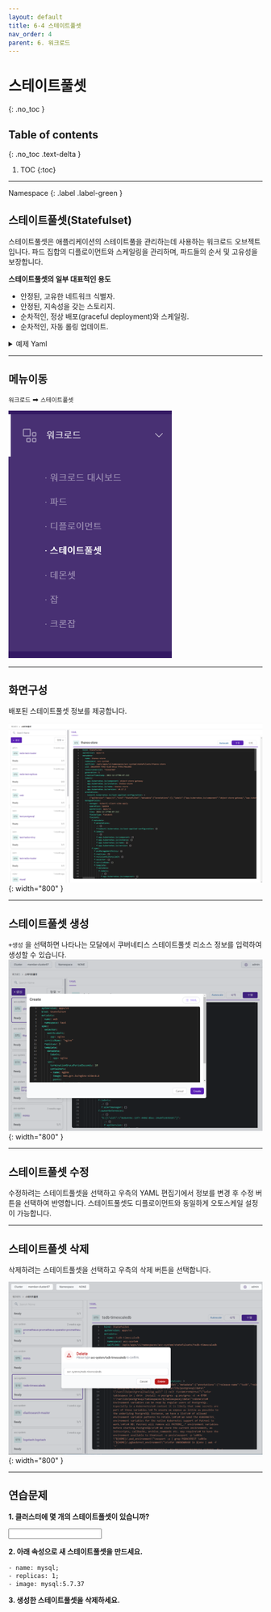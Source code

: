```yaml
---
layout: default
title: 6-4 스테이트풀셋
nav_order: 4
parent: 6. 워크로드
---
```


# 스테이트풀셋
{: .no_toc }

## Table of contents
{: .no_toc .text-delta }

1. TOC
{:toc}

---

<div class="code-example" markdown="1">
Namespace
{: .label .label-green }
</div>

## 스테이트풀셋(Statefulset)
스테이트풀셋은 애플리케이션의 스테이트풀을 관리하는데 사용하는 워크로드 오브젝트입니다.
파드 집합의 디플로이먼트와 스케일링을 관리하며, 파드들의 순서 및 고유성을 보장합니다.

**스테이트풀셋의 일부 대표적인 용도**

- 안정된, 고유한 네트워크 식별자.
- 안정된, 지속성을 갖는 스토리지.
- 순차적인, 정상 배포(graceful deployment)와 스케일링.
- 순차적인, 자동 롤링 업데이트.


<details>
<summary>예제 Yaml</summary>
  
{% highlight yaml %}

apiVersion: apps/v1
kind: StatefulSet
metadata:
  name: web
spec:
  selector:
    matchLabels:
      app: nginx # .spec.template.metadata.labels 와 일치해야 한다
  serviceName: "nginx"
  replicas: 3 # 기본값은 1
  minReadySeconds: 10 # 기본값은 0
  template:
    metadata:
      labels:
        app: nginx # .spec.selector.matchLabels 와 일치해야 한다
    spec:
      terminationGracePeriodSeconds: 10
      containers:
      - name: nginx
        image: k8s.gcr.io/nginx-slim:0.8
        ports:
        - containerPort: 80
          name: web
        volumeMounts:
        - name: www
          mountPath: /usr/share/nginx/html
  volumeClaimTemplates:
  - metadata:
      name: www
    spec:
      accessModes: [ "ReadWriteOnce" ]
      storageClassName: "my-storage-class"
      resources:
        requests:
          storage: 1Gi

    
{% endhighlight %}
   
</details>

---

## 메뉴이동
`워크로드` ➡ `스테이트풀셋`

![wl-sts.png](/assets/images/workload/wl-sts.png)

---

## 화면구성
배포된 스테이트풀셋 정보를 제공합니다.

![wl-015.png](/assets/images/workload/wl-015.png){: width="800" }

---

## 스테이트풀셋 생성
`+생성` 을 선택하면 나타나는 모달에서 쿠버네티스 스테이트풀셋 리소스 정보를 입력하여 생성할 수 있습니다.
![statefulset-create.png](/assets/images/workload/statefulset-create.png){: width="800" }

---

## 스테이트풀셋 수정
수정하려는 스테이트풀셋을 선택하고 우측의 YAML 편집기에서 정보를 변경 후 수정 버튼을 선택하여 반영합니다.
스테이트풀셋도 디플로이먼트와 동일하게 오토스케일 설정이 가능합니다.

---

## 스테이트풀셋 삭제

삭제하려는 스테이트풀셋을 선택하고 우측의 삭제 버튼을 선택합니다.

![statefulset-delete.png](/assets/images/workload/statefulset-delete.png){: width="800" }

---
## 연습문제

**1. 클러스터에 몇 개의 스테이트풀셋이 있습니까?**

<input />

**2. 아래 속성으로 새 스테이트풀셋을 만드세요.**

```
- name: mysql; 
- replicas: 1; 
- image: mysql:5.7.37
```

**3. 생성한 스테이트풀셋을 삭제하세요.**